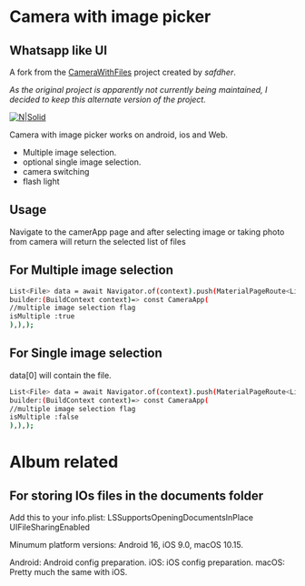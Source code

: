 # Camera with image picker
## Whatsapp like UI 

A fork from the [CameraWithFiles](https://github.com/safdher/camera_with_files) project created by _safdher_.

_As the original project is apparently not currently being maintained, I decided to keep this alternate version of the project._

[![N|Solid](https://drive.google.com/uc?export=download&id=1DsQ47pXQfhFhFnHA_xycXySI2_wW669F)]()

Camera with image picker works on android, ios and Web.
- Multiple image selection.
- optional single image selection.
- camera switching
- flash light



## Usage

Navigate to the camerApp page and after selecting image or taking photo from camera will return the selected list of files
## For Multiple image selection
```sh
List<File> data = await Navigator.of(context).push(MaterialPageRoute<List<File>>(
builder:(BuildContext context)=> const CameraApp(
//multiple image selection flag
isMultiple :true
),),);
```
## For Single image selection
data[0] will contain the file.
```sh
List<File> data = await Navigator.of(context).push(MaterialPageRoute<List<File>>(
builder:(BuildContext context)=> const CameraApp(
//multiple image selection flag
isMultiple :false
),),);
```

# Album related
## For storing IOs files in the documents folder

Add this to your info.plist:
<key>LSSupportsOpeningDocumentsInPlace</key>
<true/>
<key>UIFileSharingEnabled</key>
<true/>

Minumum platform versions: Android 16, iOS 9.0, macOS 10.15.

Android: Android config preparation.
iOS: iOS config preparation.
macOS: Pretty much the same with iOS.